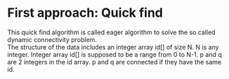 # First approach: Quick find
This quick find algorithm is called eager algorithm to solve the so called dynamic connectivity problem.  
The structure of the data includes an integer array id[] of size N. N is any integer. 
Integer array id[] is supposed to be a range from 0 to N-1. p and q are 2 integers in the id array. p and
 q are connected if they have the same id.